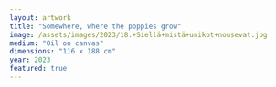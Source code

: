 ```yaml
---
layout: artwork
title: "Somewhere, where the poppies grow"
image: /assets/images/2023/18.+Siellä+mistä+unikot+nousevat.jpg
medium: "Oil on canvas"
dimensions: "116 x 188 cm"
year: 2023
featured: true
---
```

